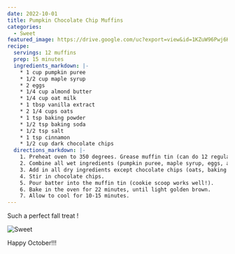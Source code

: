 ```yaml
---
date: 2022-10-01
title: Pumpkin Chocolate Chip Muffins
categories:
  - Sweet
featured_image: https://drive.google.com/uc?export=view&id=1KZuW96Pwj6KnKfqhUXI0_aZybWKqap3w
recipe:
  servings: 12 muffins
  prep: 15 minutes
  ingredients_markdown: |-
    * 1 cup pumpkin puree
    * 1/2 cup maple syrup
    * 2 eggs
    * 1/4 cup almond butter
    * 1/4 cup oat milk
    * 1 tbsp vanilla extract
    * 2 1/4 cups oats
    * 1 tsp baking powder
    * 1/2 tsp baking soda
    * 1/2 tsp salt
    * 1 tsp cinnamon
    * 1/2 cup dark chocolate chips
  directions_markdown: |-
    1. Preheat oven to 350 degrees. Grease muffin tin (can do 12 regular muffins or 24 mini ones!)
    2. Combine all wet ingredients (pumpkin puree, maple syrup, eggs, almond butter, oat milk, vanilla) in a large mixing bowl.
    3. Add in all dry ingredients except chocolate chips (oats, baking powder, baking soda, salt, cinnamon).
    4. Stir in chocolate chips.
    5. Pour batter into the muffin tin (cookie scoop works well!).
    6. Bake in the oven for 22 minutes, until light golden brown.
    7. Allow to cool for 10-15 minutes.
---
```


Such a perfect fall treat !

![Sweet](https://drive.google.com/uc?export=view&id=1ZgVKjS20yay9WCfsMkasbwc9MakLVQzX)

Happy October!!!
